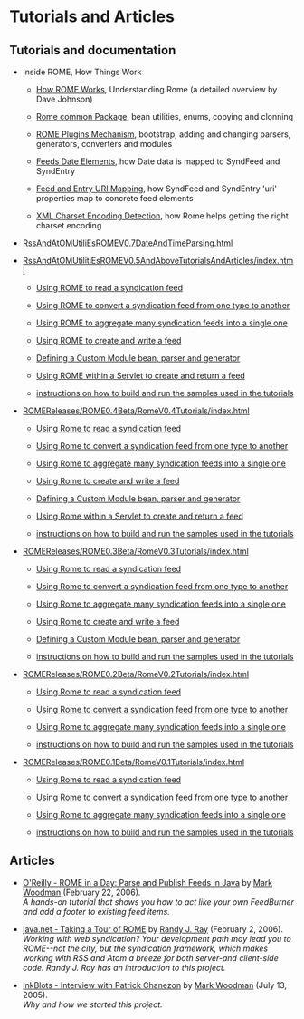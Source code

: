 # Tutorials and Articles

## Tutorials and documentation


 
* Inside ROME, How Things Work 
 
    * [How ROME Works](HowRomeWorks/index.html), Understanding Rome (a detailed overview by Dave Johnson)
 
    * [Rome common Package](HowRomeWorks/UnderstandingTheRomeCommonClassesAndInterfaces.html), bean utilities, enums, copying and clonning
 
    * [ROME Plugins Mechanism](RssAndAtOMUtilitiEsROMEV0.5AndAboveTutorialsAndArticles/RssAndAtOMUtilitiEsROMEPluginsMechanism.html), bootstrap, adding and changing parsers, generators, converters and modules
 
    * [Feeds Date Elements](RssAndAtOMUtilitiEsROMEV0.5AndAboveTutorialsAndArticles/FeedsDateElementsMappingToSyndFeedAndSyndEntry.html), how Date data is mapped to SyndFeed and SyndEntry
 
    * [Feed and Entry URI Mapping](RssAndAtOMUtilitiEsROMEV0.5AndAboveTutorialsAndArticles/FeedAndEntryURIMappingHowSyndFeedAndSyndEntryUriPropertiesMapToRSSAndAtomElements.html), how SyndFeed and SyndEntry 'uri' properties map to concrete feed elements
 
    * [XML Charset Encoding Detection](RssAndAtOMUtilitiEsROMEV0.5AndAboveTutorialsAndArticles/XMLCharsetEncodingDetectionHowRssAndAtOMUtilitiEsROMEHelpsGettingTheRightCharsetEncoding.html), how Rome helps getting the right charset encoding
 
 
 
* [RssAndAtOMUtiliEsROMEV0.7DateAndTimeParsing.html](RssAndAtOMUtiliEsROMEV0.7DateAndTimeParsing.html)
 
* [RssAndAtOMUtilitiEsROMEV0.5AndAboveTutorialsAndArticles/index.html](RssAndAtOMUtilitiEsROMEV0.5AndAboveTutorialsAndArticles/index.html) 
 
    * [Using ROME to read a syndication feed](RssAndAtOMUtilitiEsROMEV0.5AndAboveTutorialsAndArticles/RssAndAtOMUtilitiEsROMEV0.5TutorialUsingROMEToReadASyndicationFeed.html)
 
    * [Using ROME to convert a syndication feed from one type to another](RssAndAtOMUtilitiEsROMEV0.5AndAboveTutorialsAndArticles/RssAndAtOMUtilitiEsROMEV0.5TutorialUsingROMEToConvertASyndicationFeedFromOneTypeToAnother.html)
 
    * [Using ROME to aggregate many syndication feeds into a single one](RssAndAtOMUtilitiEsROMEV0.5AndAboveTutorialsAndArticles/RssAndAtOMUtilitiEsROMEV0.5TutorialUsingROMEToAggregateManySyndicationFeedsIntoASingleOne.html)
 
    * [Using ROME to create and write a feed](RssAndAtOMUtilitiEsROMEV0.5AndAboveTutorialsAndArticles/RssAndAtOMUtilitiEsROMEV0.5TutorialUsingROMEToCreateAndWriteASyndicationFeed.html)
 
    * [Defining a Custom Module bean, parser and generator](RssAndAtOMUtilitiEsROMEV0.5AndAboveTutorialsAndArticles/RssAndAtOMUtilitiEsROMEV0.5TutorialDefiningACustomModuleBeanParserAndGenerator.html)
 
    * [Using ROME within a Servlet to create and return a feed](RssAndAtOMUtilitiEsROMEV0.5AndAboveTutorialsAndArticles/RssAndAtOMUtilitiEsROMEV0.5TutorialUsingROMEWithinAServletToCreateAndReturnAFeed.html)
 
    * [instructions on how to build and run the samples used in the tutorials](RssAndAtOMUtilitiEsROMEV0.5AndAboveTutorialsAndArticles/RssAndAtOMUtilitiEsROMEV0.5HowToBuildAndRunTheTutorialsSampleCode.html)
 
 
 
* [ROMEReleases/ROME0.4Beta/RomeV0.4Tutorials/index.html](ROMEReleases/ROME0.4Beta/RomeV0.4Tutorials/index.html) 
 
    * [Using Rome to read a syndication feed](HowRomeWorks/RomeV0.4TutorialUsingRomeToReadASyndicationFeed.html)
 
    * [Using Rome to convert a syndication feed from one type to another](HowRomeWorks/RomeV0.4TutorialUsingRomeToConvertASyndicationFeedFromOneTypeToAnother.html)
 
    * [Using Rome to aggregate many syndication feeds into a single one](HowRomeWorks/RomeV0.4TutorialUsingRomeToAggregateManySyndicationFeedsIntoASingleOne.html)
 
    * [Using Rome to create and write a feed](HowRomeWorks/RomeV0.4TutorialUsingRomeToCreateAndWriteASyndicationFeed.html)
 
    * [Defining a Custom Module bean, parser and generator](HowRomeWorks/RomeV0.4TutorialDefiningACustomModuleBeanParserAndGenerator.html)
 
    * [Using Rome within a Servlet to create and return a feed](ROMEReleases/ROME0.4Beta/RomeV0.4Tutorials/RomeV0.4TutorialUsingRomeWithinAServletToCreateAndReturnAFeed.html)
 
    * [instructions on how to build and run the samples used in the tutorials](ROMEReleases/ROME0.4Beta/RomeV0.4Tutorials/RomeV0.4HowToBuildAndRunTheTutorialsSampleCode.html)
 
 
 
* [ROMEReleases/ROME0.3Beta/RomeV0.3Tutorials/index.html](ROMEReleases/ROME0.3Beta/RomeV0.3Tutorials/index.html) 
 
    * [Using Rome to read a syndication feed](ROMEReleases/ROME0.3Beta/RomeV0.3Tutorials/RomeV0.3TutorialUsingRomeToReadASyndicationFeed.html)
 
    * [Using Rome to convert a syndication feed from one type to another](ROMEReleases/ROME0.3Beta/RomeV0.3Tutorials/RomeV0.3TutorialUsingRomeToConvertASyndicationFeedFromOneTypeToAnother.html)
 
    * [Using Rome to aggregate many syndication feeds into a single one](ROMEReleases/ROME0.3Beta/RomeV0.3Tutorials/RomeV0.3TutorialUsingRomeToAggregateManySyndicationFeedsIntoASingleOne.html)
 
    * [Using Rome to create and write a feed](ROMEReleases/ROME0.3Beta/RomeV0.3Tutorials/RomeV0.3TutorialUsingRomeToCreateAndWriteASyndicationFeed.html)
 
    * [Defining a Custom Module bean, parser and generator](ROMEReleases/ROME0.3Beta/RomeV0.3Tutorials/RomeV0.3TutorialDefiningACustomModuleBeanParserAndGenerator.html)
 
    * [instructions on how to build and run the samples used in the tutorials](ROMEReleases/ROME0.3Beta/RomeV0.3Tutorials/RomeV0.3HowToBuildAndRunTheTutorialsSampleCode.html)
 
 
 
* [ROMEReleases/ROME0.2Beta/RomeV0.2Tutorials/index.html](ROMEReleases/ROME0.2Beta/RomeV0.2Tutorials/index.html) 
 
    * [Using Rome to read a syndication feed](ROMEReleases/ROME0.2Beta/RomeV0.2Tutorials/RomeV0.2TutorialUsingRomeToReadASyndicationFeed.html)
 
    * [Using Rome to convert a syndication feed from one type to another](ROMEReleases/ROME0.2Beta/RomeV0.2Tutorials/RomeV0.2TutorialUsingRomeToConvertASyndicationFeedFromOneTypeToAnother.html)
 
    * [Using Rome to aggregate many syndication feeds into a single one](ROMEReleases/ROME0.2Beta/RomeV0.2Tutorials/RomeV0.2TutorialUsingRomeToAggregateManySyndicationFeedsIntoASingleOne.html)
 
    * [instructions on how to build and run the samples used in the tutorials](ROMEReleases/ROME0.1Beta/RomeV0.1Tutorials/RomeV0.1HowToBuildAndRunTheTutorialsSampleCode.html)
 
 
 
* [ROMEReleases/ROME0.1Beta/RomeV0.1Tutorials/index.html](ROMEReleases/ROME0.1Beta/RomeV0.1Tutorials/index.html) 
 
    * [Using Rome to read a syndication feed](ROMEReleases/ROME0.1Beta/RomeV0.1Tutorials/RomeV0.1TutorialUsingRomeToReadASyndicationFeed.html)
 
    * [Using Rome to convert a syndication feed from one type to another](ROMEReleases/ROME0.1Beta/RomeV0.1Tutorials/RomeV0.1TutorialUsingRomeToConvertASyndicationFeedFromOneTypeToAnother.html)
 
    * [Using Rome to aggregate many syndication feeds into a single one](ROMEReleases/ROME0.1Beta/RomeV0.1Tutorials/RomeV0.1TutorialUsingRomeToAggregateManySyndicationFeedsIntoASingleOne.html)
 
    * [instructions on how to build and run the samples used in the tutorials](ROMEReleases/ROME0.1Beta/RomeV0.1Tutorials/RomeV0.1HowToBuildAndRunTheTutorialsSampleCode.html)
 
 
 

## Articles 


 
* [O'Reilly \- ROME in a Day: Parse and Publish Feeds in Java](http://www.xml.com/pub/a/2006/02/22/rome-parse-publish-rss-atom-feeds-java.html) by [Mark Woodman](http://markwoodman.com/) (February 22, 2006).  
 _A hands\-on tutorial that shows you how to act like your own FeedBurner and add a footer to existing feed items._ 
 
* [java.net \- Taking a Tour of ROME](http://today.java.net/pub/a/today/2006/02/02/tour-of-rome.html) by [Randy J. Ray](http://www.rjray.org/) (February 2, 2006).  
 _Working with web syndication? Your development path may lead you to ROME\-\-not the city, but the syndication framework, which makes working with RSS and Atom a breeze for both server\-and client\-side code. Randy J. Ray has an introduction to this project._ 
 
* [inkBlots \- Interview with Patrick Chanezon](http://inkblots.markwoodman.com/rss-diaries/patrick-chanezon) by [Mark Woodman](http://markwoodman.com/) (July 13, 2005).  
 _Why and how we started this project._
 
